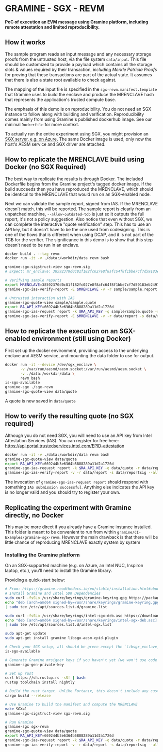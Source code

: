 # GRAMINE - SGX - REVM

**PoC of execution an EVM message using [Gramine platform](https://gramine.readthedocs.io/),
  including remote attestation and limited reproducibility.**

## How it works

The sample program reads an input message and any necessary storage proofs from the untrusted host, via the file system `data/input`.
This file should be customized to provide a payload which contains all the storage slots & values required by their transaction, _including Merkle Patricia Proofs_ for proving that these transactions are part of the actual state. It assumes that there is also a state root available to check against.

The mapping of the input file is specified in the `sgx-revm.manifest.template` that Gramine uses to build the enclave and produce the MRENCLAVE hash that represents the application's trusted compute base.

The emphasis of this demo is on reproducibility. You do not need an SGX instance to follow along with building and verification.
Reproducibility comes mainly from using Gramine's published dockerhub image. See our minimal `Dockerfile` for more context.

To actually run the entire experiment using SGX, you might provision an [SGX server, e.g. on Azure](https://learn.microsoft.com/en-us/azure/confidential-computing/quick-create-portal).
The same Docker image is used, only now the host's AESM service and SGX driver are attached.

## How to replicate the MRENCLAVE build using Docker (no SGX Required)

The best way to replicate the results is through Docker. The included Dockerfile begins from the Gramine project's tagged docker image.
If the build succeeds then you have reproduced the MRENCLAVE, which should be identical to the MRENCLAVE that would run on an SGX-enabled node.

Next we can validate the sample report, signed from IAS. If the MRENCLAVE doesn't match, this will be reported. The sample report is clearly from an unpatched machine, `--allow-outdated-tcb` is just so it outputs the full report, it's not a policy suggestion.
Also notice that even without SGX, we can complete the interactive "quote verification" step. This has to use an API key, but it doesn't have to be the one used from codesigning.
This is one of the flows that is different when using DCAP, and it is not part of the TCB for the verifier.
The significance in this demo is to show that this step doesn't need to be run in an enclave.

```bash
docker build . --tag revm
docker run -it -v ./data:/workdir/data revm bash

gramine-sgx-sigstruct-view sgx-revm.sig
# Expect: mr_enclave: 38592370d0c81f182fc027e8f8afc64f8f1bbe7cf7d59183eb2497c3a27809c3

# Verifying sample reports
export MRENCLAVE=38592370d0c81f182fc027e8f8afc64f8f1bbe7cf7d59183eb2497c3a27809c3
gramine-sgx-ias-verify-report -E $MRENCLAVE -v -r sample/sample.report -s sample/sample.reportsig --allow-outdated-tcb

# Untrusted interaction with IAS
gramine-sgx-quote-view sample/sample.quote
export RA_API_KEY=669244b3e6364b5888289a11d2a1726d
gramine-sgx-ias-request report -k $RA_API_KEY -q sample/sample.quote -r data/report -s data/reportsig
gramine-sgx-ias-verify-report -E $MRENCLAVE -v -r data/report -s data/reportsig --allow-outdated-tcb
```

## How to replicate the execution on an SGX-enabled environment (still using Docker)

First set up the docker environment, providing access to the underlying enclave and AESM service,
and mounting the data folder to use for output.
```bash
docker run -it --device /dev/sgx_enclave \
       -v /var/run/aesmd/aesm.socket:/var/run/aesmd/aesm.socket \
       -v ./data:/workdir/data \
       revm bash
is-sgx-available
gramine-sgx ./sgx-revm
gramine-sgx-quote-view data/quote
```
A quote is now saved in `data/quote`

## How to verify the resulting quote (no SGX required)

Although you do not need SGX, you will need to use an API key from Intel Attestation Services (IAS).
You can register for free here: https://api.portal.trustedservices.intel.com/EPID-attestation

```bash
docker run -it -v ./data:/workdir/data revm bash
gramine-sgx-quote-view data/quote
export RA_API_KEY=669244b3e6364b5888289a11d2a1726d
gramine-sgx-ias-request report -k $RA_API_KEY -q data/quote -r data/report -s data/reportsig
gramine-sgx-ias-verify-report -v -r data/report -s data/reportsig --allow-outdated-tcb
```

The invocation of `gramine-sgx-ias-request report` should respond with something `IAS submission successful`.
Anything else indicates the API key is no longer valid and you should try to register your own.


## Replicating the experiment with Gramine directly, no Docker

This may be more direct if you already have a Gramine instance installed. This folder is meant to be convenient to run from within `gramine/CI-Examples/gramine-sgx-revm`.
However the main drawback is that there will be little chance of reproducing MRENCLAVE exactly system by system

### Installing the Gramine platform

On an SGX-supported machine (e.g. on Azure, an Intel NUC, Inspiron laptop, etc.), you'll need to install the Gramine library.

Providing a quick-start below:

```bash
# From: https://gramine.readthedocs.io/en/stable/installation.html#ubuntu-22-04-lts-or-20-04-lts
# Install Gramine and Intel SDK Dependencies
sudo curl -fsSLo /usr/share/keyrings/gramine-keyring.gpg https://packages.gramineproject.io/gramine-keyring.gpg
echo "deb [arch=amd64 signed-by=/usr/share/keyrings/gramine-keyring.gpg] https://packages.gramineproject.io/ $(lsb_release -sc) main" \
| sudo tee /etc/apt/sources.list.d/gramine.list

sudo curl -fsSLo /usr/share/keyrings/intel-sgx-deb.asc https://download.01.org/intel-sgx/sgx_repo/ubuntu/intel-sgx-deb.key
echo "deb [arch=amd64 signed-by=/usr/share/keyrings/intel-sgx-deb.asc] https://download.01.org/intel-sgx/sgx_repo/ubuntu $(lsb_release -sc) main" \
| sudo tee /etc/apt/sources.list.d/intel-sgx.list

sudo apt-get update
sudo apt-get install gramine libsgx-aesm-epid-plugin

# Check your SGX setup, all should be green except the `libsgx_enclave_common` maybe.
is-sgx-available

# Generate Gramine mrsigner keys if you haven't yet (we won't use code signing but it's needed)
gramine-sgx-gen-private-key

# Set up rust
curl https://sh.rustup.rs -sSf | bash
rustup toolchain install nightly

# Build the rust target. Unlike Fortanix, this doesn't include any custom target.
cargo build --release

# Use Gramine to build the manifest and compute the MRENCLAVE
make SGX=1
gramine-sgx-sigstruct-view sgx-revm.sig

# Run Gramine
gramine-sgx sgx-revm
gramine-sgx-quote-view data/quote
export RA_API_KEY=669244b3e6364b5888289a11d2a1726d
gramine-sgx-ias-request report -k $RA_API_KEY -q data/quote -r data/report -s data/reportsig
gramine-sgx-ias-verify-report -v -r data/report -s data/reportsig --allow-outdated-tcb
```
